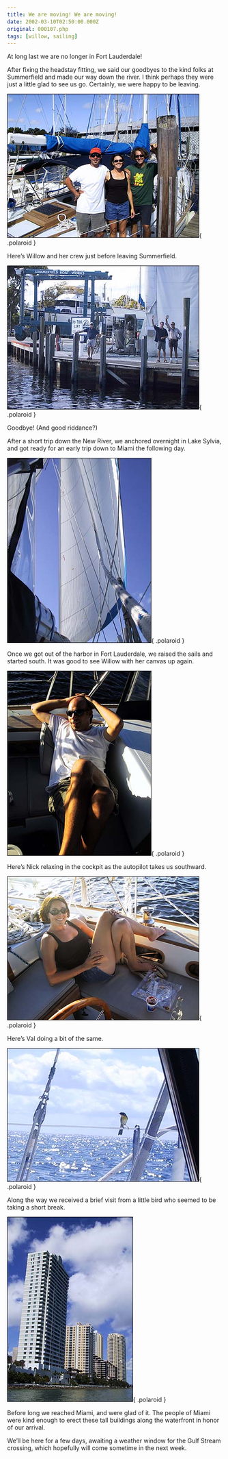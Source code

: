 ```yaml
---
title: We are moving! We are moving!
date: 2002-03-10T02:50:00.000Z
original: 000107.php
tags: [willow, sailing]
---
```


At long last we are no longer in Fort Lauderdale!

After fixing the headstay fitting, we said our goodbyes to the kind folks at Summerfield and made our way down the river. I think perhaps they were just a little glad to see us go. Certainly, we were happy to be leaving.

![img](./abouttoleave.jpg){ .polaroid }

Here’s Willow and her crew just before leaving Summerfield.

![img](./byebye-summerfield.jpg){ .polaroid }

Goodbye! (And good riddance?)

After a short trip down the New River, we anchored overnight in Lake Sylvia, and got ready for an early trip down to Miami the following day.

![img](./sails-up.jpg){ .polaroid }

Once we got out of the harbor in Fort Lauderdale, we raised the sails and started south. It was good to see Willow with her canvas up again.

![img](./nick-relaxing.jpg){ .polaroid }

Here’s Nick relaxing in the cockpit as the autopilot takes us southward.

![img](./val-relaxing.jpg){ .polaroid }

Here’s Val doing a bit of the same.

![img](./visiting-bird.jpg){ .polaroid }

Along the way we received a brief visit from a little bird who seemed to be taking a short break.

![img](./hello-miami.jpg){ .polaroid }

Before long we reached Miami, and were glad of it. The people of Miami were kind enough to erect these tall buildings along the waterfront in honor of our arrival.

We’ll be here for a few days, awaiting a weather window for the Gulf Stream crossing, which hopefully will come sometime in the next week.
